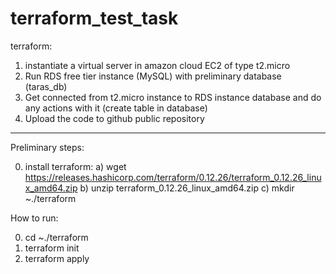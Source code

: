 # terraform_test_task

terraform: 
1) instantiate a virtual server in amazon cloud EC2 of type t2.micro 
2) Run RDS free tier instance (MySQL) with preliminary database (taras_db)
3) Get connected from t2.micro instance to RDS instance database and do any actions with it (create table in database)
4) Upload the code to github public repository
---

Preliminary steps:

0) install terraform: 
a) wget https://releases.hashicorp.com/terraform/0.12.26/terraform_0.12.26_linux_amd64.zip
b) unzip terraform_0.12.26_linux_amd64.zip
c) mkdir ~./terraform


How to run:

0) cd ~./terraform
1) terraform init
2) terraform apply


